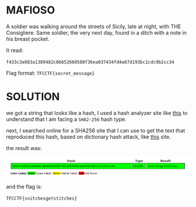 # MAFIOSO

A soldier was walking around the streets of Sicily, late at night, with THE Consigliere.
Same soldier, the very next day, found in a ditch with a note in his breast pocket.

It read:

`f433c3e883a1389482c0b652660580f36ea037434fd4a67d193bc1cdc9b2cc34`

Flag format: `TFCCTF{secret_message}`

# SOLUTION

we got a string that looks like a hash, I used a hash analyzer site
like [this](https://www.tunnelsup.com/hash-analyzer/)
to understand that I am facing a `SHA2-256` hash type.

next, I searched online for a SHA256 site that I can use to get the text that reproduced this hash,
based on dictionary hash attack, like [this](https://crackstation.net/) site.

the result was:

![crackstation output](crackstation_output.png)

and the flag is:

`TFCCTF{snitchesgetstitches}`
